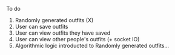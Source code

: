 To do

1. Randomly generated outfits (X)
2. User can save outfits
3. User can view outfits they have saved
4. User can view other people's outfits (+ socket IO)
5. Algorithmic logic introducted to Randomly generated outfits...
